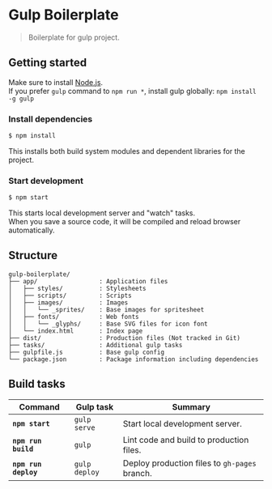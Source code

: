 # Gulp Boilerplate
> Boilerplate for gulp project.

## Getting started
Make sure to install [Node.js](https://nodejs.org/).  
If you prefer `gulp` command to `npm run *`, install gulp globally: `npm install -g gulp`

### Install dependencies
```sh
$ npm install
```

This installs both build system modules and dependent libraries for the project.

### Start development
```sh
$ npm start
```

This starts local development server and "watch" tasks.  
When you save a source code, it will be compiled and reload browser automatically.

## Structure

```
gulp-boilerplate/
├── app/                 : Application files
│   ├── styles/          : Stylesheets
│   ├── scripts/         : Scripts
│   ├── images/          : Images
│   │   └── _sprites/    : Base images for spritesheet
│   ├── fonts/           : Web fonts
│   │   └── _glyphs/     : Base SVG files for icon font
│   └── index.html       : Index page
├── dist/                : Production files (Not tracked in Git)
├── tasks/               : Additional gulp tasks
├── gulpfile.js          : Base gulp config
└── package.json         : Package information including dependencies
```

## Build tasks

| Command              | Gulp task     | Summary                                       |
|----------------------|---------------|-----------------------------------------------|
| **`npm start`**      | `gulp serve`  | Start local development server.               |
| **`npm run build`**  | `gulp`        | Lint code and build to production files.      |
| **`npm run deploy`** | `gulp deploy` | Deploy production files to `gh-pages` branch. |
